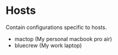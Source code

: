 # Hosts

Contain configurations specific to hosts.

- mactop (My personal macbook pro air)
- bluecrew (My work laptop)
